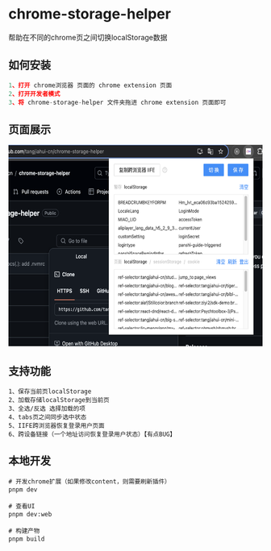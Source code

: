 # chrome-storage-helper

帮助在不同的chrome页之间切换localStorage数据

## 如何安装

```js
1、打开 chrome浏览器 页面的 chrome extension 页面
2、打开开发者模式
3、将 chrome-storage-helper 文件夹拖进 chrome extension 页面即可
```

## 页面展示
<img src='./docs/1.png' height="400"/>

## 支持功能

```
1、保存当前页localStorage
2、加载存储localStorage到当前页
3、全选/反选 选择加载的项
4、tabs页之间同步选中状态
5、IIFE跨浏览器恢复登录用户页面
6、跨设备链接（一个地址访问恢复登录用户状态）【有点BUG】
```
## 本地开发
```shell
# 开发chrome扩展（如果修改content，则需要刷新插件）
pnpm dev

# 查看UI
pnpm dev:web

# 构建产物
pnpm build
```
